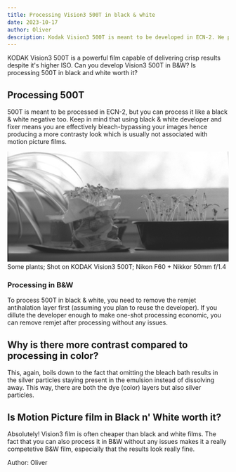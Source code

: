 ```yaml
---
title: Processing Vision3 500T in black & white
date: 2023-10-17
author: Oliver
description: Kodak Vision3 500T is meant to be developed in ECN-2. We processed it in black & white chemistry to see the results.
---
```


KODAK Vision3 500T is a powerful film capable of delivering crisp results despite it's higher ISO. Can you develop Vision3 500T in B&W? Is processing 500T in black and white worth it?

## Processing 500T
500T is meant to be processed in ECN-2, but you can process it like a black & white negative too. Keep in mind that using black & white developer and fixer means you are effectively bleach-bypassing your images hence producing a more contrasty look which is usually not associated with motion picture films.


![Some plants; Shot on KODAK Vision3 500T](vision3-500t-plants.jpg)
Some plants; Shot on KODAK Vision3 500T; Nikon F60 + Nikkor 50mm f/1.4

### Processing in B&W
To process 500T in black & white, you need to remove the remjet antihalation layer first (assuming you plan to reuse the developer). If you dillute the developer enough to make one-shot processing economic, you can remove remjet after processing without any issues.

## Why is there more contrast compared to processing in color?
This, again, boils down to the fact that omitting the bleach bath results in the silver particles staying present in the emulsion instead of dissolving away. This way, there are both the dye (color) layers but also silver particles.

## Is Motion Picture film in Black n' White worth it?
Absolutely! Vision3 film is often cheaper than black and white films. The fact that you can also process it in B&W without any issues makes it a really competetive B&W film, especially that the results look really fine.

Author: Oliver